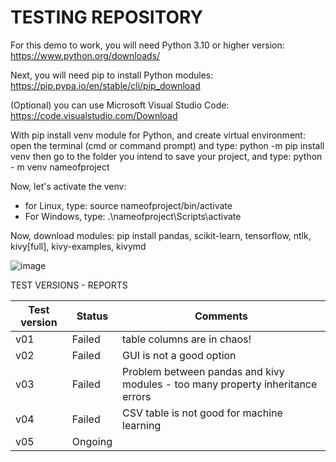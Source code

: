 # TESTING REPOSITORY

For this demo to work, you will need Python 3.10 or higher version: https://www.python.org/downloads/

Next, you will need pip to install Python modules: https://pip.pypa.io/en/stable/cli/pip_download

(Optional) you can use Microsoft Visual Studio Code: https://code.visualstudio.com/Download

With pip install venv module for Python, and create virtual environment:
open the terminal (cmd or command prompt) and type: python -m pip install venv
then go to the folder you intend to save your project, and type: python - m venv nameofproject

Now, let's activate the venv:
- for Linux, type: source nameofproject/bin/activate
- For Windows, type: .\nameofproject\Scripts\activate

Now, download modules: pip install pandas, scikit-learn, tensorflow, ntlk, kivy[full], kivy-examples, kivymd





![image](https://github.com/dromation/study/assets/105428507/7d73ce8a-db9b-424d-9e06-f6085b446bc2)


TEST VERSIONS - REPORTS

| Test version | Status | Comments|
---|---|---|
| v01 | Failed| table columns are in chaos! |
| v02 | Failed| GUI is not a good option |
| v03 | Failed| Problem between pandas and kivy modules - too many property inheritance errors |
| v04 | Failed| CSV table is not good for machine learning |
| v05 | Ongoing|  |
